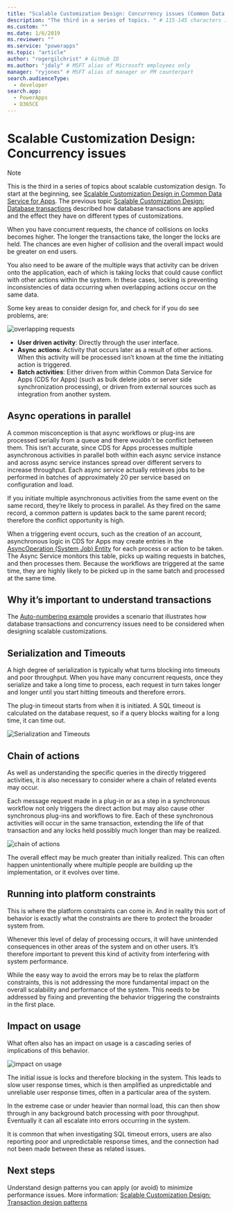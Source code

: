 ```yaml
---
title: "Scalable Customization Design: Concurrency issues (Common Data Service for Apps) | Microsoft Docs" # Intent and product brand in a unique string of 43-59 chars including spaces
description: "The third in a series of topics. " # 115-145 characters including spaces. This abstract displays in the search result.
ms.custom: ""
ms.date: 1/6/2019
ms.reviewer: ""
ms.service: "powerapps"
ms.topic: "article"
author: "rogergilchrist" # GitHub ID
ms.author: "jdaly" # MSFT alias of Microsoft employees only
manager: "ryjones" # MSFT alias of manager or PM counterpart
search.audienceType: 
  - developer
search.app: 
  - PowerApps
  - D365CE
---
```


# Scalable Customization Design: Concurrency issues

> [!NOTE]
> This is the third in a series of topics about scalable customization design. To start at the beginning, see [Scalable Customization Design in Common Data Service for Apps](overview.md).
> The previous topic [Scalable Customization Design: Database transactions](database-transactions.md) described how database transactions are applied and the effect they have on different types of customizations.

When you have concurrent requests, the chance of collisions on locks becomes higher. The longer the transactions take, the longer the locks are held. The chances are even higher of collision and the overall impact would be greater on end users. 

You also need to be aware of the multiple ways that activity can be driven onto the application, each of which is taking locks that could cause conflict with other actions within the system. In these cases, locking is preventing inconsistencies of data occurring when overlapping actions occur on the same data. 

Some key areas to consider design for, and check for if you do see problems, are:

![overlapping requests](media/concurrency-considerations.png)

- **User driven activity**: Directly through the user interface.
- **Async actions**: Activity that occurs later as a result of other actions. When this activity will be processed isn’t known at the time the initiating action is triggered.
- **Batch activities**: Either driven from within Common Data Service for Apps (CDS for Apps) (such as bulk delete jobs or server side synchronization processing), or driven from external sources such as integration from another system.

## Async operations in parallel

A common misconception is that async workflows or plug-ins are processed serially from a queue and there wouldn’t be conflict between them. This isn’t accurate, since CDS for Apps processes multiple asynchronous activities in parallel both within each async service instance and across async service instances spread over different servers to increase throughput. Each async service actually retrieves jobs to be performed in batches of approximately 20 per service based on configuration and load.

If you initiate multiple asynchronous activities from the same event on the same record, they’re likely to process in parallel. As they fired on the same record, a common pattern is updates back to the same parent record; therefore the conflict opportunity is high. 

When a triggering event occurs, such as the creation of an account, asynchronous logic in CDS for Apps may create entries in the [AsyncOperation (System Job) Entity](../reference/entities/asyncoperation.md) for each process or action to be taken. The Async Service monitors this table, picks up waiting requests in batches, and then processes them. Because the workflows are triggered at the same time, they are highly likely to be picked up in the same batch and processed at the same time. 

## Why it’s important to understand transactions

The [Auto-numbering example](auto-numbering-example.md) provides a scenario that illustrates how database transactions and concurrency issues need to be considered when designing scalable customizations.

## Serialization and Timeouts

A high degree of serialization is typically what turns blocking into timeouts and poor throughput. When you have many concurrent requests, once they serialize and take a long time to process, each request in turn takes longer and longer until you start hitting timeouts and therefore errors. 

The plug-in timeout starts from when it is initiated. A SQL timeout is calculated on the database request, so if a query blocks waiting for a long time, it can time out.

![Serialization and Timeouts](media/serialization-and-timeouts.png)

## Chain of actions

As well as understanding the specific queries in the directly triggered activities, it is also necessary to consider where a chain of related events may occur.
 
Each message request made in a plug-in or as a step in a synchronous workflow not only triggers the direct action but may also cause other synchronous plug-ins and workflows to fire. Each of these synchronous activities will occur in the same transaction, extending the life of that transaction and any locks held possibly much longer than may be realized.

![chain of actions](media/chain-of-actions.png)

The overall effect may be much greater than initially realized. This can often happen unintentionally where multiple people are building up the implementation, or it evolves over time. 

## Running into platform constraints

This is where the platform constraints can come in. And in reality this sort of behavior is exactly what the constraints are there to protect the broader system from.

Whenever this level of delay of processing occurs, it will have unintended consequences in other areas of the system and on other users. It’s therefore important to prevent this kind of activity from interfering with system performance.

While the easy way to avoid the errors may be to relax the platform constraints, this is not addressing the more fundamental impact on the overall scalability and performance of the system. This needs to be addressed by fixing and preventing the behavior triggering the constraints in the first place. 

## Impact on usage

What often also has an impact on usage is a cascading series of implications of this behavior.

![impact on usage](media/impact-on-usage.png)

The initial issue is locks and therefore blocking in the system. This leads to slow user response times, which is then amplified as unpredictable and unreliable user response times, often in a particular area of the system.

In the extreme case or under heavier than normal load, this can then show through in any background batch processing with poor throughput. Eventually it can all escalate into errors occurring in the system.

It is common that when investigating SQL timeout errors, users are also reporting poor and unpredictable response times, and the connection had not been made between these as related issues. 


## Next steps

Understand design patterns you can apply (or avoid) to minimize performance issues. More information: [Scalable Customization Design: Transaction design patterns](transaction-design-patterns.md)